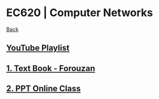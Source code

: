 # EC620 | Computer Networks

[Back](./../)

## [YouTube Playlist](https://www.youtube.com/playlist?list=PLFkKAMLbnTTtZEQHO2iE7CMRdFv7m1LXG)

## [1. Text Book - Forouzan](./Computer%20Networks%20-%20Text%20Book%20-%20Behrouz%20A%20Forouzan.pdf)
## [2. PPT Online Class](./Data%20Communication%20and%20Networking%20-%20Forouzan.pdf)